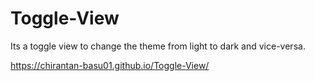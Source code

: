 # Toggle-View
Its a toggle view to change the theme from light to dark and vice-versa.

https://chirantan-basu01.github.io/Toggle-View/
